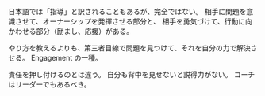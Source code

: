 日本語では「指導」と訳されることもあるが、完全ではない。
相手に問題を意識させて、オーナーシップを発揮させる部分と、
相手を勇気づけて、行動に向かわせる部分（励まし、応援）がある。

やり方を教えるよりも、第三者目線で問題を見つけて、それを自分の力で解決させる。
Engagement の一種。

責任を押し付けるのとは違う。
自分も背中を見せないと説得力がない。
コーチはリーダーでもあるべき。
